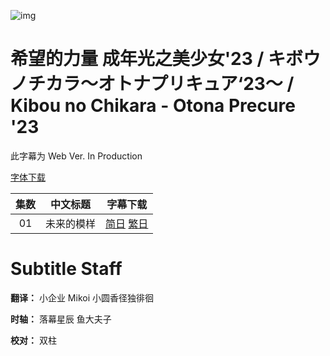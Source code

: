 ![img](https://p.inari.site/kitauji/202310/07/OtonaPrecure23.webp)

# 希望的力量 成年光之美少女'23 / キボウノチカラ～オトナプリキュア‘23～ / Kibou no Chikara - Otona Precure '23

此字幕为 Web Ver. In Production

[字体下载]()

|集数|中文标题|字幕下载|
|:-:|:-:|:-:|
|01|未来的模样|[简日](https://github.com/Kitauji-Sub/Subtitles/blob/main/TV/2023/10/Kibou%20no%20Chikara%20-%20Otona%20Precure%20'23/%5BKitaujiSub%26FSD%5D%20Kibou%20no%20Chikara%20Otona%20-%20Precure%20'%2023%20-%2001.chs_jp.ass) [繁日](https://github.com/Kitauji-Sub/Subtitles/blob/main/TV/2023/10/Kibou%20no%20Chikara%20-%20Otona%20Precure%20'23/%5BKitaujiSub%26FSD%5D%20Kibou%20no%20Chikara%20Otona%20-%20Precure%20'%2023%20-%2001.cht_jp.ass)|

# Subtitle Staff

**翻译：** 小企业 Mikoi 小圆香径独徘徊

**时轴：** 落幕星辰 鱼大夫子

**校对：** 双柱
 
